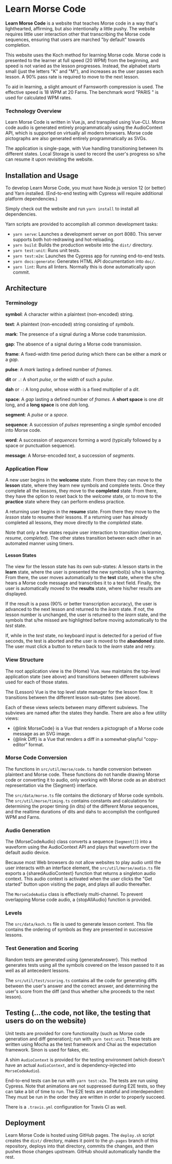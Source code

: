 # Learn Morse Code

**Learn Morse Code** is a website that teaches Morse code in a way that's
lighthearted, affirming, but also intentionally a little pushy. The website
requires little user interaction other that transcribing the Morse code
sequences, ensuring that users are marched "by default" towards completion.

This website uses the Koch method for learning Morse code. Morse code is
presented to the learner at full speed (20 WPM) from the beginning, and speed is
not varied as the lesson progresses. Instead, the alphabet starts small (just
the letters "K" and "M"), and increases as the user passes each lesson. A 90%
pass rate is required to move to the next lesson.

To aid in learning, a slight amount of Farnsworth compression is used. The
effective speed is 18 WPM at 20 Farns. The benchmark word "PARIS " is used for
calculated WPM rates.

### Technology Overview

Learn Morse Code is written in Vue.js, and transpiled using Vue-CLI. Morse code
audio is generated entirely programmatically using the AudioContext API, which
is supported on virtually all modern browsers. Morse code pictographs are also
generated entirely programmatically as SVGs.

The application is single-page, with Vue handling transitioning between its
different states. Local Storage is used to record the user's progress so s/he
can resume it upon revisiting the website.

## Installation and Usage

To develop Learn Morse Code, you must have Node.js version 12 (or better) and
Yarn installed. (End-to-end testing with Cypress will require additional
platform dependencies.)

Simply check out the website and run `yarn install` to install all dependencies.

Yarn scripts are provided to accomplish all common development tasks:

* `yarn serve`: Launches a development server on port 8080. This server supports
  both hot-redrawing and hot-reloading.
* `yarn build`: Builds the production website into the `dist/` directory.
* `yarn test:unit`: Runs unit tests.
* `yarn test:e2e`: Launches the Cypress app for running end-to-end tests.
* `yarn docs:generate`: Generates HTML API documentation into `doc/`.
* `yarn lint`: Runs all linters. Normally this is done automatically upon
  commit.

## Architecture

### Terminology

**symbol**: A character within a plaintext (non-encoded) string.

**text**: A plaintext (non-encoded) string consisting of _symbols_.

**mark**: The presence of a signal during a Morse code transmission.

**gap**: The absence of a signal during a Morse code transmission.

**frame**: A fixed-width time period during which there can be either a _mark_
or a _gap_.

**pulse**: A _mark_ lasting a defined number of _frames_.

**dit** or `.`: A short _pulse_, or the width of such a _pulse_.

**dah** or `-`: A long _pulse_, whose width is a fixed multiplier of a _dit_.

**space**: A _gap_ lasting a defined number of _frames_. A **short space** is
one _dit_ long, and a **long space** is one _dah_ long.

**segment**: A _pulse_ or a _space_.

**sequence**: A succession of _pulses_ representing a single _symbol_ encoded
into Morse code.

**word**: A succession of _sequences_ forming a word (typically followed by a
space or punctuation sequence).

**message**: A Morse-encoded _text_, a succession of _segments_.

### Application Flow

A new user begins in the **welcome** state. From there they can move to the
**lesson** state, where they learn new symbols and complete tests. Once they
complete all the lessons, they move to the **completed** state. From there, they
have the option to reset back to the _welcome_ state, or to move to the
**practice** state where they can perform endless practice.

A returning user begins in the **resume** state. From there they move to the
_lesson_ state to resume their lessons. If a returning user has already
completed all lessons, they move directly to the _completed_ state.

Note that only a few states require user interaction to transition (_welcome_,
_resume_, _completed_). The other states transition between each other in an
automated manner using timers.

#### Lesson States

The view for the lesson state has its own sub-states: A lesson starts in the
**learn** state, where the user is presented the new symbol(s) s/he is learning.
From there, the user moves automatically to the **test** state, where the s/he
hears a Morse code message and transcribes it to a text field. Finally, the
user is automatically moved to the **results** state, where his/her results are
displayed.

If the result is a pass (90% or better transcription accuracy), the user is
advanced to the next lesson and returned to the _learn_ state. If not, the
lesson number is unchanged, the user is returned to the _learn_ state, and the
symbols that s/he missed are highlighted before moving automatically to the
_test_ state.

If, while in the _test_ state, no keyboard input is detected for a period of
five seconds, the test is aborted and the user is moved to the **abandoned**
state. The user must click a button to return back to the _learn_ state and
retry.

### View Structure

The root application view is the {Home} Vue. `Home` maintains
the top-level application state (see above) and transitions between different
subviews used for each of those states.

The {Lesson} Vue is the top level state manager for the lesson flow. It
transitions between the different lesson sub-states (see above).

Each of these views selects between many different subviews. The subviews are
named after the states they handle. There are also a few utility views:

* {@link MorseCode} is a Vue that renders a pictograph of a Morse code message 
  as an SVG image.
* {@link Diff} is a Vue that renders a diff in a somewhat-playful "copy-editor"
  format.

### Morse Code Conversion

The functions in `src/util/morse/code.ts` handle conversion between plaintext
and Morse code. These functions do not handle drawing Morse code or converting
it to audio, only working with Morse code as an abstract representation via the
{Segment} interface.

The `src/data/morse.ts` file contains the dictionary of Morse code symbols. The
`src/util/morse/timing.ts` contains constants and calculations for determining
the proper timing (in dits) of the different Morse sequences, and the realtime
durations of dits and dahs to accomplish the configured WPM and Farns.

### Audio Generation

The {MorseCodeAudio} class converts a sequence (`Segment[]`) into a waveform
using the AudioContext API and plays that waveform over the default audio
device.

Because most Web browsers do not allow websites to play audio until the user
interacts with an interface element, the `src/util/morse/audio.ts` file exports
a {sharedAudioContext} function that returns a singleton audio context. This
audio context is activated when the user clicks the "Get started" button upon
visiting the page, and plays all audio thereafter.

The `MorseCodeAudio` class is effectively multi-channel. To prevent overlapping
Morse code audio, a {stopAllAudio} function is provided.

### Levels

The `src/data/koch.ts` file is used to generate lesson content. This file
contains the ordering of symbols as they are presented in successive lessons.

### Test Generation and Scoring

Random tests are generated using {generateAnswer}. This method generates tests
using all the symbols covered on the lesson passed to it as well as all
antecedent lessons.

The `src/util/test/scoring.ts` contains all the code for generating diffs
between the user's answer and the correct answer, and determining the user's
score from the diff (and thus whether s/he proceeds to the next lesson).

## Testing (…the code, not like, the testing that users do on the website)

Unit tests are provided for core functionality (such as Morse code generation
and diff generation); run with `yarn test:unit`. These tests are written using
Mocha as the test framework and Chai as the expectation framework. Sinon is used
for fakes, etc.

A shim `AudioContext` is provided for the testing environment (which doesn't
have an actual `AudioContext`, and is dependency-injected into 
`MorseCodeAudio`).

End-to-end tests can be run with `yarn test:e2e`. The tests are run using
Cypress. Note that animations are not suppressed during E2E tests, so they can
take a bit of time to run. The E2E tests are stateful and interdependent: They
must be run in the order they are written in order to properly succeed.

There is a `.travis.yml` configuration for Travis CI as well.

## Deployment

Learn Morse Code is hosted using GitHub pages. The `deploy.sh` script creates
the `dist/` directory, makes it point to the `gh-pages` branch of this
repository, deploys into that directory, commits the changes, and then pushes
those changes upstream. GitHub should automatically handle the rest.
